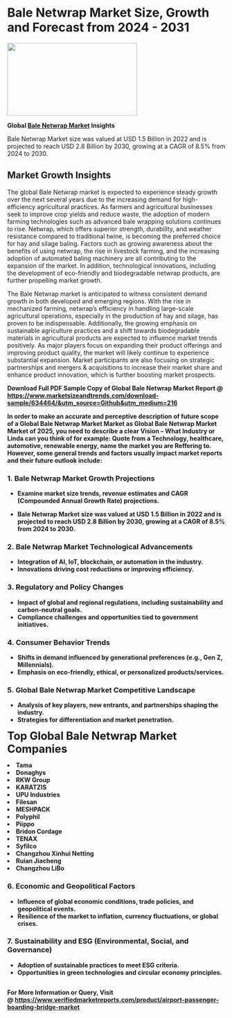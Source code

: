 <H1>Bale Netwrap Market Size, Growth and Forecast from 2024 - 2031</H1><img class="aligncenter size-medium wp-image-584254" src="https://thirdeyenews.in/wp-content/uploads/2024/09/Global-Market-Research-300x168.jpeg" alt="" width="300" height="168" /><p><strong>Global&nbsp;<a href="https://www.marketsizeandtrends.com/download-sample/634464/&amp;utm_source=Github&utm_medium=216">Bale Netwrap Market</a> Insights</strong></p><p>Bale Netwrap Market size was valued at USD 1.5 Billion in 2022 and is projected to reach USD 2.8 Billion by 2030, growing at a CAGR of 8.5% from 2024 to 2030.</p><p><h2>Market Growth Insights</h2> <p>The global Bale Netwrap market is expected to experience steady growth over the next several years due to the increasing demand for high-efficiency agricultural practices. As farmers and agricultural businesses seek to improve crop yields and reduce waste, the adoption of modern farming technologies such as advanced bale wrapping solutions continues to rise. Netwrap, which offers superior strength, durability, and weather resistance compared to traditional twine, is becoming the preferred choice for hay and silage baling. Factors such as growing awareness about the benefits of using netwrap, the rise in livestock farming, and the increasing adoption of automated baling machinery are all contributing to the expansion of the market. In addition, technological innovations, including the development of eco-friendly and biodegradable netwrap products, are further propelling market growth.</p> <p><strong></strong></p> <p>The Bale Netwrap market is anticipated to witness consistent demand growth in both developed and emerging regions. With the rise in mechanized farming, netwrap’s efficiency in handling large-scale agricultural operations, especially in the production of hay and silage, has proven to be indispensable. Additionally, the growing emphasis on sustainable agriculture practices and a shift towards biodegradable materials in agricultural products are expected to influence market trends positively. As major players focus on expanding their product offerings and improving product quality, the market will likely continue to experience substantial expansion. Market participants are also focusing on strategic partnerships and mergers & acquisitions to increase their market share and enhance product innovation, which is further boosting market prospects. <p><strong></p><p><span class=""><strong>Download Full PDF Sample Copy of Global Bale Netwrap Market Report</strong> @ <a href="https://www.marketsizeandtrends.com/download-sample/634464/&amp;utm_source=Github&utm_medium=216" target="_blank">https://www.marketsizeandtrends.com/download-sample/634464/&amp;utm_source=Github&utm_medium=216</a></span></p><p>In order to make an accurate and perceptive description of future scope of a Global&nbsp;Bale Netwrap Market Market as Global&nbsp;Bale Netwrap Market Market of 2025, you need to describe a clear Vision &ndash; What Industry or Linda can you think of for example: Quote from a Technology, healthcare, automotive, renewable energy, name the market you are Reffering to. However, some general trends and factors usually impact market reports and their future outlook include:</p><h3>1.&nbsp;<strong>Bale Netwrap Market Growth Projections</strong></h3><ul><li>Examine market size trends, revenue estimates and CAGR (Compounded Annual Growth Rate) projections.</li><li><p>Bale Netwrap Market size was valued at USD 1.5 Billion in 2022 and is projected to reach USD 2.8 Billion by 2030, growing at a CAGR of 8.5% from 2024 to 2030.</p></li></ul><h3>2.&nbsp;<strong>Bale Netwrap Market Technological Advancements</strong></h3><ul><li>Integration of AI, IoT, blockchain, or automation in the industry.</li><li>Innovations driving cost reductions or improving efficiency.</li></ul><h3>3.&nbsp;<strong>Regulatory and Policy Changes</strong></h3><ul><li>Impact of global and regional regulations, including sustainability and carbon-neutral goals.</li><li>Compliance challenges and opportunities tied to government initiatives.</li></ul><h3>4.&nbsp;<strong>Consumer Behavior Trends</strong></h3><ul><li>Shifts in demand influenced by generational preferences (e.g., Gen Z, Millennials).</li><li>Emphasis on eco-friendly, ethical, or personalized products/services.</li></ul><h3>5.&nbsp;<strong>Global Bale Netwrap Market Competitive Landscape</strong></h3><ul><li>Analysis of key players, new entrants, and partnerships shaping the industry.</li><li>Strategies for differentiation and market penetration.</li></ul><p data-pm-slice="1 1 []"><span style="color: inherit; font-family: inherit; font-size: 25px;">Top Global Bale Netwrap Market Companies</span></p><div class="" data-test-id=""><p><li>Tama</li><li> Donaghys</li><li> RKW Group</li><li> KARATZIS</li><li> UPU Industries</li><li> Filesan</li><li> MESHPACK</li><li> Polyphil</li><li> Piippo</li><li> Bridon Cordage</li><li> TENAX</li><li> Syfilco</li><li> Changzhou Xinhui Netting</li><li> Ruian Jiacheng</li><li> Changzhou LiBo</li></p></div><h3>6.&nbsp;<strong>Economic and Geopolitical Factors</strong></h3><ul><li>Influence of global economic conditions, trade policies, and geopolitical events.</li><li>Resilience of the market to inflation, currency fluctuations, or global crises.</li></ul><h3>7.&nbsp;<strong>Sustainability and ESG (Environmental, Social, and Governance)</strong></h3><ul><li>Adoption of sustainable practices to meet ESG criteria.</li><li>Opportunities in green technologies and circular economy principles.</li></ul><h2><strong style="font-size: 14px;">For More Information or Query, Visit @&nbsp;</strong><a style="background-color: #ffffff; font-size: 14px;" href="https://www.marketsizeandtrends.com/report/bale-netwrap-market/" target="_blank">https://www.verifiedmarketreports.com/product/airport-passenger-boarding-bridge-market</a></h2>
